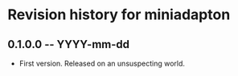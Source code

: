 # Revision history for miniadapton

## 0.1.0.0 -- YYYY-mm-dd

* First version. Released on an unsuspecting world.
